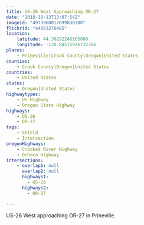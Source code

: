 ```yaml
---
title: US-26 West Approaching OR-27
date: "2018-10-13T13:07:54Z"
imageid: "4973960817699830388"
flickrid: "44563276485"
location:
    latitude: 44.30292246165888
    longitude: -120.84575926732366
places:
    - Prineville|Crook County|Oregon|United States
counties:
    - Crook County|Oregon|United States
countries:
    - United States
states:
    - Oregon|United States
highwaytypes:
    - US Highway
    - Oregon State Highway
highways:
    - US-26
    - OR-27
tags:
    - Shield
    - Intersection
oregonHighways:
    - Crooked River Highway
    - Ochoco Highway
intersections:
    - overlap1: null
      overlap2: null
      highways1:
        - US-26
      highways2:
        - OR-27

---
```

US-26 West approaching OR-27 in Prineville.